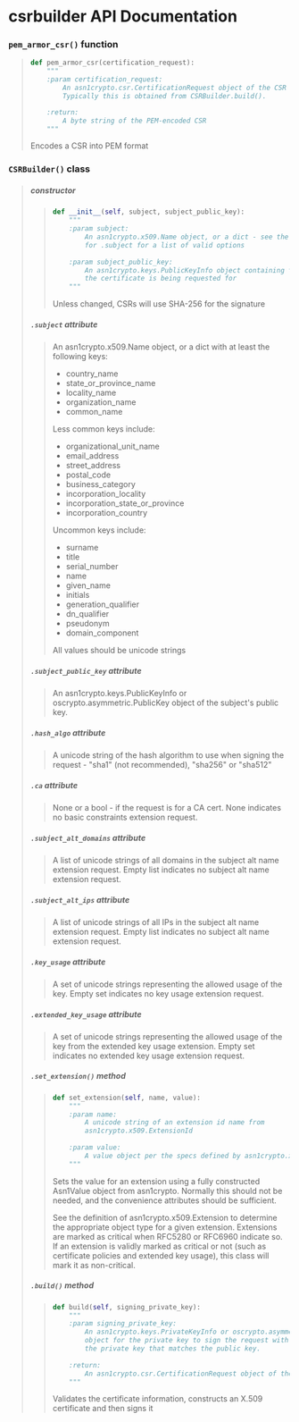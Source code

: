 # csrbuilder API Documentation

### `pem_armor_csr()` function

> ```python
> def pem_armor_csr(certification_request):
>     """
>     :param certification_request:
>         An asn1crypto.csr.CertificationRequest object of the CSR to armor.
>         Typically this is obtained from CSRBuilder.build().
>
>     :return:
>         A byte string of the PEM-encoded CSR
>     """
> ```
>
> Encodes a CSR into PEM format

### `CSRBuilder()` class

> ##### constructor
>
> > ```python
> > def __init__(self, subject, subject_public_key):
> >     """
> >     :param subject:
> >         An asn1crypto.x509.Name object, or a dict - see the docstring
> >         for .subject for a list of valid options
> >     
> >     :param subject_public_key:
> >         An asn1crypto.keys.PublicKeyInfo object containing the public key
> >         the certificate is being requested for
> >     """
> > ```
> >
> > Unless changed, CSRs will use SHA-256 for the signature
>
> ##### `.subject` attribute
>
> > An asn1crypto.x509.Name object, or a dict with at least the
> > following keys:
> > 
> >  - country_name
> >  - state_or_province_name
> >  - locality_name
> >  - organization_name
> >  - common_name
> > 
> > Less common keys include:
> > 
> >  - organizational_unit_name
> >  - email_address
> >  - street_address
> >  - postal_code
> >  - business_category
> >  - incorporation_locality
> >  - incorporation_state_or_province
> >  - incorporation_country
> > 
> > Uncommon keys include:
> > 
> >  - surname
> >  - title
> >  - serial_number
> >  - name
> >  - given_name
> >  - initials
> >  - generation_qualifier
> >  - dn_qualifier
> >  - pseudonym
> >  - domain_component
> > 
> > All values should be unicode strings
>
> ##### `.subject_public_key` attribute
>
> > An asn1crypto.keys.PublicKeyInfo or oscrypto.asymmetric.PublicKey
> > object of the subject's public key.
>
> ##### `.hash_algo` attribute
>
> > A unicode string of the hash algorithm to use when signing the
> > request - "sha1" (not recommended), "sha256" or "sha512"
>
> ##### `.ca` attribute
>
> > None or a bool - if the request is for a CA cert. None indicates no
> > basic constraints extension request.
>
> ##### `.subject_alt_domains` attribute
>
> > A list of unicode strings of all domains in the subject alt name
> > extension request. Empty list indicates no subject alt name extension
> > request.
>
> ##### `.subject_alt_ips` attribute
>
> > A list of unicode strings of all IPs in the subject alt name extension
> > request. Empty list indicates no subject alt name extension request.
>
> ##### `.key_usage` attribute
>
> > A set of unicode strings representing the allowed usage of the key.
> > Empty set indicates no key usage extension request.
>
> ##### `.extended_key_usage` attribute
>
> > A set of unicode strings representing the allowed usage of the key from
> > the extended key usage extension. Empty set indicates no extended key
> > usage extension request.
>
> ##### `.set_extension()` method
>
> > ```python
> > def set_extension(self, name, value):
> >     """
> >     :param name:
> >         A unicode string of an extension id name from
> >         asn1crypto.x509.ExtensionId
> >     
> >     :param value:
> >         A value object per the specs defined by asn1crypto.x509.Extension
> >     """
> > ```
> >
> > Sets the value for an extension using a fully constructed Asn1Value
> > object from asn1crypto. Normally this should not be needed, and the
> > convenience attributes should be sufficient.
> > 
> > See the definition of asn1crypto.x509.Extension to determine the
> > appropriate object type for a given extension. Extensions are marked
> > as critical when RFC5280 or RFC6960 indicate so. If an extension is
> > validly marked as critical or not (such as certificate policies and
> > extended key usage), this class will mark it as non-critical.
>
> ##### `.build()` method
>
> > ```python
> > def build(self, signing_private_key):
> >     """
> >     :param signing_private_key:
> >         An asn1crypto.keys.PrivateKeyInfo or oscrypto.asymmetric.PrivateKey
> >         object for the private key to sign the request with. This should be
> >         the private key that matches the public key.
> >     
> >     :return:
> >         An asn1crypto.csr.CertificationRequest object of the request
> >     """
> > ```
> >
> > Validates the certificate information, constructs an X.509 certificate
> > and then signs it
